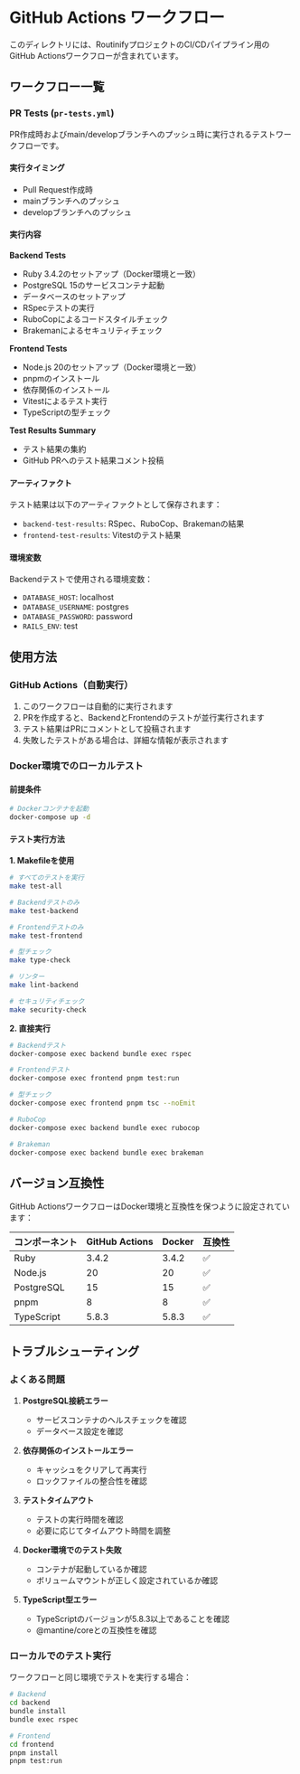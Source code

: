 # GitHub Actions ワークフロー

このディレクトリには、RoutinifyプロジェクトのCI/CDパイプライン用のGitHub Actionsワークフローが含まれています。

## ワークフロー一覧

### PR Tests (`pr-tests.yml`)

PR作成時およびmain/developブランチへのプッシュ時に実行されるテストワークフローです。

#### 実行タイミング
- Pull Request作成時
- mainブランチへのプッシュ
- developブランチへのプッシュ

#### 実行内容

**Backend Tests**
- Ruby 3.4.2のセットアップ（Docker環境と一致）
- PostgreSQL 15のサービスコンテナ起動
- データベースのセットアップ
- RSpecテストの実行
- RuboCopによるコードスタイルチェック
- Brakemanによるセキュリティチェック

**Frontend Tests**
- Node.js 20のセットアップ（Docker環境と一致）
- pnpmのインストール
- 依存関係のインストール
- Vitestによるテスト実行
- TypeScriptの型チェック

**Test Results Summary**
- テスト結果の集約
- GitHub PRへのテスト結果コメント投稿

#### アーティファクト

テスト結果は以下のアーティファクトとして保存されます：
- `backend-test-results`: RSpec、RuboCop、Brakemanの結果
- `frontend-test-results`: Vitestのテスト結果

#### 環境変数

Backendテストで使用される環境変数：
- `DATABASE_HOST`: localhost
- `DATABASE_USERNAME`: postgres
- `DATABASE_PASSWORD`: password
- `RAILS_ENV`: test

## 使用方法

### GitHub Actions（自動実行）

1. このワークフローは自動的に実行されます
2. PRを作成すると、BackendとFrontendのテストが並行実行されます
3. テスト結果はPRにコメントとして投稿されます
4. 失敗したテストがある場合は、詳細な情報が表示されます

### Docker環境でのローカルテスト

#### 前提条件
```bash
# Dockerコンテナを起動
docker-compose up -d
```

#### テスト実行方法

**1. Makefileを使用**
```bash
# すべてのテストを実行
make test-all

# Backendテストのみ
make test-backend

# Frontendテストのみ
make test-frontend

# 型チェック
make type-check

# リンター
make lint-backend

# セキュリティチェック
make security-check
```

**2. 直接実行**
```bash
# Backendテスト
docker-compose exec backend bundle exec rspec

# Frontendテスト
docker-compose exec frontend pnpm test:run

# 型チェック
docker-compose exec frontend pnpm tsc --noEmit

# RuboCop
docker-compose exec backend bundle exec rubocop

# Brakeman
docker-compose exec backend bundle exec brakeman
```

## バージョン互換性

GitHub ActionsワークフローはDocker環境と互換性を保つように設定されています：

| コンポーネント | GitHub Actions | Docker | 互換性 |
|---------------|----------------|--------|--------|
| Ruby | 3.4.2 | 3.4.2 | ✅ |
| Node.js | 20 | 20 | ✅ |
| PostgreSQL | 15 | 15 | ✅ |
| pnpm | 8 | 8 | ✅ |
| TypeScript | 5.8.3 | 5.8.3 | ✅ |

## トラブルシューティング

### よくある問題

1. **PostgreSQL接続エラー**
   - サービスコンテナのヘルスチェックを確認
   - データベース設定を確認

2. **依存関係のインストールエラー**
   - キャッシュをクリアして再実行
   - ロックファイルの整合性を確認

3. **テストタイムアウト**
   - テストの実行時間を確認
   - 必要に応じてタイムアウト時間を調整

4. **Docker環境でのテスト失敗**
   - コンテナが起動しているか確認
   - ボリュームマウントが正しく設定されているか確認

5. **TypeScript型エラー**
   - TypeScriptのバージョンが5.8.3以上であることを確認
   - @mantine/coreとの互換性を確認

### ローカルでのテスト実行

ワークフローと同じ環境でテストを実行する場合：

```bash
# Backend
cd backend
bundle install
bundle exec rspec

# Frontend
cd frontend
pnpm install
pnpm test:run
``` 